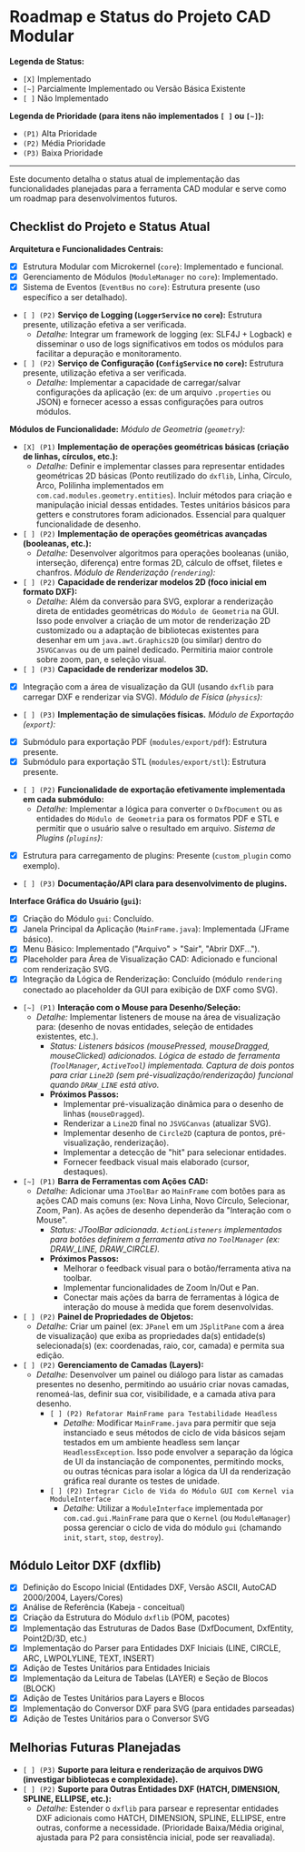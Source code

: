 # Roadmap e Status do Projeto CAD Modular

**Legenda de Status:**
- `[X]` Implementado
- `[~]` Parcialmente Implementado ou Versão Básica Existente
- `[ ]` Não Implementado

**Legenda de Prioridade (para itens não implementados `[ ]` ou `[~]`):**
- `(P1)` Alta Prioridade
- `(P2)` Média Prioridade
- `(P3)` Baixa Prioridade
---

Este documento detalha o status atual de implementação das funcionalidades planejadas para a ferramenta CAD modular e serve como um roadmap para desenvolvimentos futuros.

## Checklist do Projeto e Status Atual

**Arquitetura e Funcionalidades Centrais:**
- [X] Estrutura Modular com Microkernel (`core`): Implementado e funcional.
- [X] Gerenciamento de Módulos (`ModuleManager` no `core`): Implementado.
- [X] Sistema de Eventos (`EventBus` no `core`): Estrutura presente (uso específico a ser detalhado).
- `[ ] (P2)` **Serviço de Logging (`LoggerService` no `core`):** Estrutura presente, utilização efetiva a ser verificada.
    - *Detalhe:* Integrar um framework de logging (ex: SLF4J + Logback) e disseminar o uso de logs significativos em todos os módulos para facilitar a depuração e monitoramento.
- `[ ] (P2)` **Serviço de Configuração (`ConfigService` no `core`):** Estrutura presente, utilização efetiva a ser verificada.
    - *Detalhe:* Implementar a capacidade de carregar/salvar configurações da aplicação (ex: de um arquivo `.properties` ou JSON) e fornecer acesso a essas configurações para outros módulos.

**Módulos de Funcionalidade:**
*Módulo de Geometria (`geometry`):*
- `[X] (P1)` **Implementação de operações geométricas básicas (criação de linhas, círculos, etc.):**
    - *Detalhe:* Definir e implementar classes para representar entidades geométricas 2D básicas (Ponto reutilizado do `dxflib`, Linha, Círculo, Arco, Polilinha implementados em `com.cad.modules.geometry.entities`). Incluir métodos para criação e manipulação inicial dessas entidades. Testes unitários básicos para getters e construtores foram adicionados. Essencial para qualquer funcionalidade de desenho.
- `[ ] (P2)` **Implementação de operações geométricas avançadas (booleanas, etc.):**
    - *Detalhe:* Desenvolver algoritmos para operações booleanas (união, interseção, diferença) entre formas 2D, cálculo de offset, filetes e chanfros.
*Módulo de Renderização (`rendering`):*
- `[ ] (P2)` **Capacidade de renderizar modelos 2D (foco inicial em formato DXF):**
    - *Detalhe:* Além da conversão para SVG, explorar a renderização direta de entidades geométricas do `Módulo de Geometria` na GUI. Isso pode envolver a criação de um motor de renderização 2D customizado ou a adaptação de bibliotecas existentes para desenhar em um `java.awt.Graphics2D` (ou similar) dentro do `JSVGCanvas` ou de um painel dedicado. Permitiria maior controle sobre zoom, pan, e seleção visual.
- `[ ] (P3)` **Capacidade de renderizar modelos 3D.**
- [X] Integração com a área de visualização da GUI (usando `dxflib` para carregar DXF e renderizar via SVG).
*Módulo de Física (`physics`):*
- `[ ] (P3)` **Implementação de simulações físicas.**
*Módulo de Exportação (`export`):*
- [X] Submódulo para exportação PDF (`modules/export/pdf`): Estrutura presente.
- [X] Submódulo para exportação STL (`modules/export/stl`): Estrutura presente.
- `[ ] (P2)` **Funcionalidade de exportação efetivamente implementada em cada submódulo:**
    - *Detalhe:* Implementar a lógica para converter o `DxfDocument` ou as entidades do `Módulo de Geometria` para os formatos PDF e STL e permitir que o usuário salve o resultado em arquivo.
*Sistema de Plugins (`plugins`):*
- [X] Estrutura para carregamento de plugins: Presente (`custom_plugin` como exemplo).
- `[ ] (P3)` **Documentação/API clara para desenvolvimento de plugins.**

**Interface Gráfica do Usuário (`gui`):**
- [X] Criação do Módulo `gui`: Concluído.
- [X] Janela Principal da Aplicação (`MainFrame.java`): Implementada (JFrame básico).
- [X] Menu Básico: Implementado ("Arquivo" > "Sair", "Abrir DXF...").
- [X] Placeholder para Área de Visualização CAD: Adicionado e funcional com renderização SVG.
- [X] Integração da Lógica de Renderização: Concluído (módulo `rendering` conectado ao placeholder da GUI para exibição de DXF como SVG).
- `[~] (P1)` **Interação com o Mouse para Desenho/Seleção:**
    - *Detalhe:* Implementar listeners de mouse na área de visualização para: (desenho de novas entidades, seleção de entidades existentes, etc.).
        - *Status: Listeners básicos (mousePressed, mouseDragged, mouseClicked) adicionados. Lógica de estado de ferramenta (`ToolManager`, `ActiveTool`) implementada. Captura de dois pontos para criar `Line2D` (sem pré-visualização/renderização) funcional quando `DRAW_LINE` está ativo.*
        - **Próximos Passos:**
            - Implementar pré-visualização dinâmica para o desenho de linhas (`mouseDragged`).
            - Renderizar a `Line2D` final no `JSVGCanvas` (atualizar SVG).
            - Implementar desenho de `Circle2D` (captura de pontos, pré-visualização, renderização).
            - Implementar a detecção de "hit" para selecionar entidades.
            - Fornecer feedback visual mais elaborado (cursor, destaques).
- `[~] (P1)` **Barra de Ferramentas com Ações CAD:**
    - *Detalhe:* Adicionar uma `JToolBar` ao `MainFrame` com botões para as ações CAD mais comuns (ex: Nova Linha, Novo Círculo, Selecionar, Zoom, Pan). As ações de desenho dependerão da "Interação com o Mouse".
        - *Status: JToolBar adicionada. `ActionListeners` implementados para botões definirem a ferramenta ativa no `ToolManager` (ex: DRAW_LINE, DRAW_CIRCLE).*
        - **Próximos Passos:**
            - Melhorar o feedback visual para o botão/ferramenta ativa na toolbar.
            - Implementar funcionalidades de Zoom In/Out e Pan.
            - Conectar mais ações da barra de ferramentas à lógica de interação do mouse à medida que forem desenvolvidas.
- `[ ] (P2)` **Painel de Propriedades de Objetos:**
    - *Detalhe:* Criar um painel (ex: `JPanel` em um `JSplitPane` com a área de visualização) que exiba as propriedades da(s) entidade(s) selecionada(s) (ex: coordenadas, raio, cor, camada) e permita sua edição.
- `[ ] (P2)` **Gerenciamento de Camadas (Layers):**
    - *Detalhe:* Desenvolver um painel ou diálogo para listar as camadas presentes no desenho, permitindo ao usuário criar novas camadas, renomeá-las, definir sua cor, visibilidade, e a camada ativa para desenho.
        - `[ ] (P2) Refatorar MainFrame para Testabilidade Headless`
            - *Detalhe:* Modificar `MainFrame.java` para permitir que seja instanciado e seus métodos de ciclo de vida básicos sejam testados em um ambiente headless sem lançar `HeadlessException`. Isso pode envolver a separação da lógica de UI da instanciação de componentes, permitindo mocks, ou outras técnicas para isolar a lógica da UI da renderização gráfica real durante os testes de unidade.
        - `[ ] (P2) Integrar Ciclo de Vida do Módulo GUI com Kernel via ModuleInterface`
            - *Detalhe:* Utilizar a `ModuleInterface` implementada por `com.cad.gui.MainFrame` para que o `Kernel` (ou `ModuleManager`) possa gerenciar o ciclo de vida do módulo `gui` (chamando `init`, `start`, `stop`, `destroy`).

## Módulo Leitor DXF (dxflib)
- [X] Definição do Escopo Inicial (Entidades DXF, Versão ASCII, AutoCAD 2000/2004, Layers/Cores)
- [X] Análise de Referência (Kabeja - conceitual)
- [X] Criação da Estrutura do Módulo `dxflib` (POM, pacotes)
- [X] Implementação das Estruturas de Dados Base (DxfDocument, DxfEntity, Point2D/3D, etc.)
- [X] Implementação do Parser para Entidades DXF Iniciais (LINE, CIRCLE, ARC, LWPOLYLINE, TEXT, INSERT)
- [X] Adição de Testes Unitários para Entidades Iniciais
- [X] Implementação da Leitura de Tabelas (LAYER) e Seção de Blocos (BLOCK)
- [X] Adição de Testes Unitários para Layers e Blocos
- [X] Implementação do Conversor DXF para SVG (para entidades parseadas)
- [X] Adição de Testes Unitários para o Conversor SVG

## Melhorias Futuras Planejadas
- `[ ] (P3)` **Suporte para leitura e renderização de arquivos DWG (investigar bibliotecas e complexidade).**
- `[ ] (P2)` **Suporte para Outras Entidades DXF (HATCH, DIMENSION, SPLINE, ELLIPSE, etc.):**
    - *Detalhe:* Estender o `dxflib` para parsear e representar entidades DXF adicionais como HATCH, DIMENSION, SPLINE, ELLIPSE, entre outras, conforme a necessidade. (Prioridade Baixa/Média original, ajustada para P2 para consistência inicial, pode ser reavaliada).
